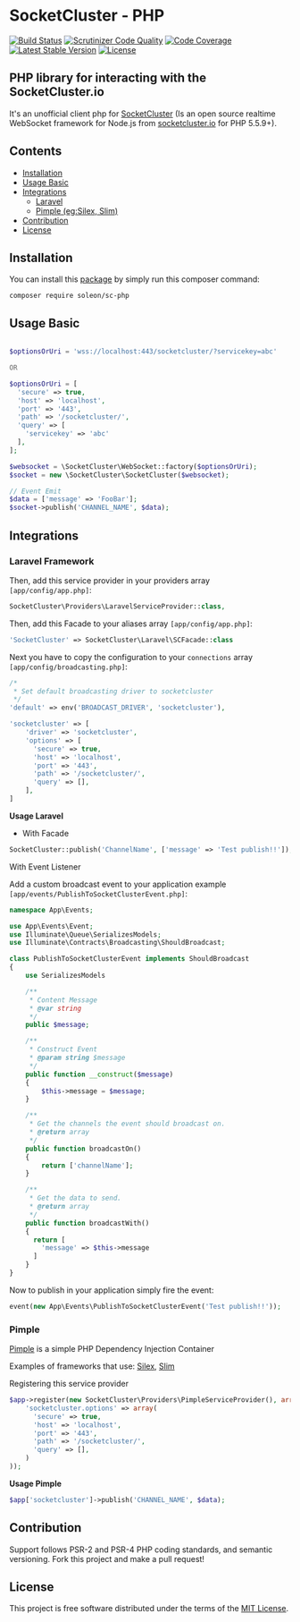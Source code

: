 # SocketCluster - PHP
[![Build Status](https://travis-ci.org/soleon-leiloes/sc-php.svg?branch=master)](https://travis-ci.org/soleon-leiloes/sc-php)
[![Scrutinizer Code Quality](https://scrutinizer-ci.com/g/soleon-leiloes/sc-php/badges/quality-score.png?b=master)](https://scrutinizer-ci.com/g/soleon-leiloes/sc-php/?branch=master)
[![Code Coverage](https://scrutinizer-ci.com/g/soleon-leiloes/sc-php/badges/coverage.png?b=master)](https://scrutinizer-ci.com/g/soleon-leiloes/sc-php/?branch=master)
[![Latest Stable Version](https://poser.pugx.org/soleon/sc-php/v/stable)](https://packagist.org/packages/soleon/sc-php)
[![License](https://img.shields.io/packagist/l/soleon/sc-php.svg?style=flat-square)](https://packagist.org/packages/soleon/sc-php)

## PHP library for interacting with the SocketCluster.io
It's an unofficial client php for [SocketCluster](http://socketcluster.io/) (Is an open source realtime WebSocket framework for Node.js from [socketcluster.io](http://www.socketcluster.io) for PHP 5.5.9+).

## Contents

- [Installation](#installation)
- [Usage Basic](#usage-basic)
- [Integrations](#integrations)
  - [Laravel](#laravel-framework)
  - [Pimple (eg:Silex, Slim)](#pimple)
- [Contribution](#contribution)
- [License](#license)

## Installation
You can install this [package](https://packagist.org/packages/soleon/sc-php) by simply run this composer command:

```
composer require soleon/sc-php
```

## Usage Basic
~~~php

$optionsOrUri = 'wss://localhost:443/socketcluster/?servicekey=abc'

OR

$optionsOrUri = [
  'secure' => true,
  'host' => 'localhost',
  'port' => '443',
  'path' => '/socketcluster/',
  'query' => [
    'servicekey' => 'abc'
  ],
];

$websocket = \SocketCluster\WebSocket::factory($optionsOrUri);
$socket = new \SocketCluster\SocketCluster($websocket);

// Event Emit
$data = ['message' => 'FooBar'];
$socket->publish('CHANNEL_NAME', $data);
~~~

## Integrations

### Laravel Framework

Then, add this service provider in your providers array `[app/config/app.php]`:

~~~php
SocketCluster\Providers\LaravelServiceProvider::class,
~~~

Then, add this Facade to your aliases array `[app/config/app.php]`:

~~~php
'SocketCluster' => SocketCluster\Laravel\SCFacade::class
~~~

Next you have to copy the configuration to your `connections` array `[app/config/broadcasting.php]`:

~~~php
/*
 * Set default broadcasting driver to socketcluster
 */
'default' => env('BROADCAST_DRIVER', 'socketcluster'),

'socketcluster' => [
    'driver' => 'socketcluster',
    'options' => [
      'secure' => true,
      'host' => 'localhost',
      'port' => '443',
      'path' => '/socketcluster/',
      'query' => [],
    ],
]
~~~

**Usage Laravel**

- With Facade
```php
SocketCluster::publish('ChannelName', ['message' => 'Test publish!!']);
```

With Event Listener

Add a custom broadcast event to your application example `[app/events/PublishToSocketClusterEvent.php]`:

```php
namespace App\Events;

use App\Events\Event;
use Illuminate\Queue\SerializesModels;
use Illuminate\Contracts\Broadcasting\ShouldBroadcast;

class PublishToSocketClusterEvent implements ShouldBroadcast
{
    use SerializesModels

    /**
     * Content Message
     * @var string
     */
    public $message;

    /**
     * Construct Event
     * @param string $message
     */
    public function __construct($message)
    {
        $this->message = $message;
    }

    /**
     * Get the channels the event should broadcast on.
     * @return array
     */
    public function broadcastOn()
    {
        return ['channelName'];
    }

    /**
     * Get the data to send.
     * @return array
     */
    public function broadcastWith()
    {
      return [
        'message' => $this->message
      ]
    }
}
```

Now to publish in your application simply fire the event:

```php
event(new App\Events\PublishToSocketClusterEvent('Test publish!!'));
```

### Pimple 

[Pimple](http://pimple.sensiolabs.org/) is a simple PHP Dependency Injection Container

Examples of frameworks that use: [Silex](http://silex.sensiolabs.org/), [Slim](http://www.slimframework.com/)

Registering this service provider

~~~php
$app->register(new SocketCluster\Providers\PimpleServiceProvider(), array(
    'socketcluster.options' => array(
      'secure' => true,
      'host' => 'localhost',
      'port' => '443',
      'path' => '/socketcluster/',
      'query' => [],
    )
));
~~~

**Usage Pimple**

~~~php
$app['socketcluster']->publish('CHANNEL_NAME', $data);
~~~


## Contribution

Support follows PSR-2 and PSR-4 PHP coding standards, and semantic versioning.
Fork this project and make a pull request!

## License
This project is free software distributed under the terms of the [MIT License](http://opensource.org/licenses/mit-license.php).
